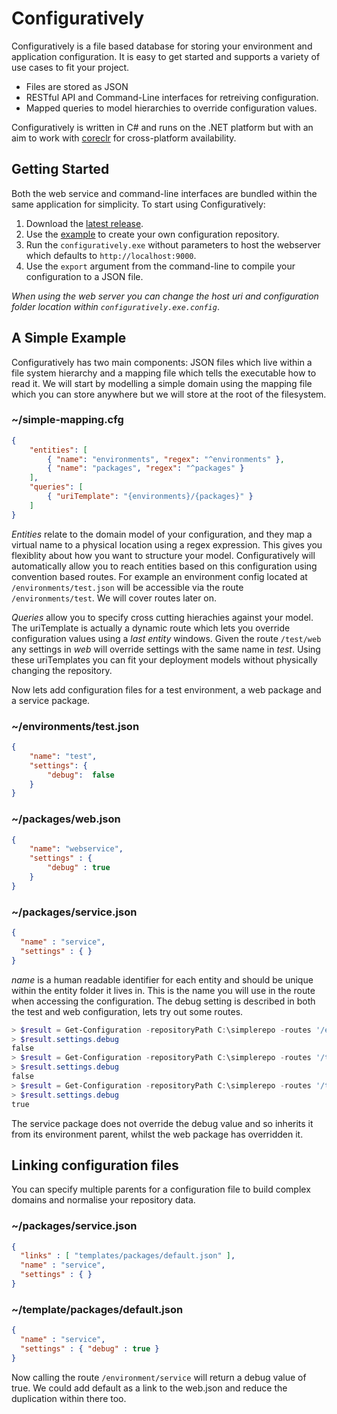 # Configuratively

Configuratively is a file based database for storing your environment and application configuration. It is easy to get started and supports a variety of use cases to fit your project.

* Files are stored as JSON
* RESTful API and Command-Line interfaces for retreiving configuration.
* Mapped queries to model hierarchies to override configuration values.

Configuratively is written in C# and runs on the .NET platform but with an aim to work with [coreclr](https://github.com/dotnet/coreclr) for cross-platform availability.

## Getting Started

Both the web service and command-line interfaces are bundled within the same application for simplicity. To start using Configuratively:

1. Download the [latest release](https://github.com/perceptile/Configuratively/releases/latest).
2. Use the [example](https://github.com/perceptile/Configuratively/tree/master/_testRepo/classic-scenario) to create your own configuration repository.
3. Run the `configuratively.exe` without parameters to host the webserver which defaults to `http://localhost:9000`.
4. Use the `export` argument from the command-line to compile your configuration to a JSON file.
 
*When using the web server you can change the host uri and configuration folder location within `configuratively.exe.config`*.

## A Simple Example

Configuratively has two main components: JSON files which live within a file system hierarchy and a mapping file which tells the executable how to read it. We will start by modelling a simple domain using the mapping file which you can store anywhere but we will store at the root of the filesystem.

### ~/simple-mapping.cfg
```json
{
    "entities": [
        { "name": "environments", "regex": "^environments" },
        { "name": "packages", "regex": "^packages" }
    ],
    "queries": [
        { "uriTemplate": "{environments}/{packages}" }
    ]
}
```

*Entities* relate to the domain model of your configuration, and they map a virtual name to a physical location using a regex expression. This gives you flexiblity about how you want to structure your model. Configuratively will automatically allow you to reach entities based on this configuration using convention based routes. For example an environment config located at `/environments/test.json` will be accessible via the route `/environments/test`. We will cover routes later on.

*Queries* allow you to specify cross cutting hierachies against your model. The uriTemplate is actually a dynamic route which lets you override configuration values using a *last entity* windows. Given the route `/test/web` any settings in _web_ will override settings with the same name in _test_. Using these uriTemplates you can fit your deployment models without physically changing the repository.

Now lets add configuration files for a test environment, a web package and a service package.

### ~/environments/test.json
```json
{
	"name": "test",
    "settings": {
        "debug":  false
    }
}
```

### ~/packages/web.json
```json
{
	"name": "webservice",
	"settings" : {
		"debug" : true 
	}
}
```

### ~/packages/service.json
```json
{
  "name" : "service",
  "settings" : { }
}
```

*name* is a human readable identifier for each entity and should be unique within the entity folder it lives in. This is the name you will use in the route when accessing the configuration. The debug setting is described in both the test and web configuration, lets try out some routes.

```powershell
> $result = Get-Configuration -repositoryPath C:\simplerepo -routes '/environments/test'
> $result.settings.debug
false
> $result = Get-Configuration -repositoryPath C:\simplerepo -routes '/test/service'
> $result.settings.debug
false
> $result = Get-Configuration -repositoryPath C:\simplerepo -routes '/test/web'
> $result.settings.debug
true
```

The service package does not override the debug value and so inherits it from its environment parent, whilst the web package has overridden it. 

## Linking configuration files

You can specify multiple parents for a configuration file to build complex domains and normalise your repository data. 

### ~/packages/service.json
```json
{
  "links" : [ "templates/packages/default.json" ],
  "name" : "service",
  "settings" : { }
}
```

### ~/template/packages/default.json
```json
{
  "name" : "service",
  "settings" : { "debug" : true }
}
```

Now calling the route `/environment/service` will return a debug value of true. We could add default as a link to the web.json and reduce the duplication within there too.
